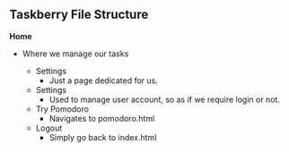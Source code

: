 ## Taskberry File Structure

**Home**

- Where we manage our tasks

  - Settings
    - Just a page dedicated for us.
  - Settings
    - Used to manage user account, so as if we require login or not.
  - Try Pomodoro
    - Navigates to pomodoro.html
  - Logout
    - Simply go back to index.html
